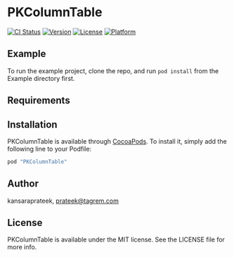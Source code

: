 # PKColumnTable

[![CI Status](http://img.shields.io/travis/kansaraprateek/PKColumnTable.svg?style=flat)](https://travis-ci.org/kansaraprateek/PKColumnTable)
[![Version](https://img.shields.io/cocoapods/v/PKColumnTable.svg?style=flat)](http://cocoapods.org/pods/PKColumnTable)
[![License](https://img.shields.io/cocoapods/l/PKColumnTable.svg?style=flat)](http://cocoapods.org/pods/PKColumnTable)
[![Platform](https://img.shields.io/cocoapods/p/PKColumnTable.svg?style=flat)](http://cocoapods.org/pods/PKColumnTable)

## Example

To run the example project, clone the repo, and run `pod install` from the Example directory first.

## Requirements

## Installation

PKColumnTable is available through [CocoaPods](http://cocoapods.org). To install
it, simply add the following line to your Podfile:

```ruby
pod "PKColumnTable"
```

## Author

kansaraprateek, prateek@tagrem.com

## License

PKColumnTable is available under the MIT license. See the LICENSE file for more info.
